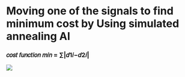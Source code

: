 # Moving one of the signals to find minimum cost  by Using simulated annealing AI


### 𝑐𝑜𝑠𝑡 𝑓𝑢𝑛𝑐𝑡𝑖𝑜𝑛 𝑚𝑖𝑛 = ∑|𝑑1𝑖−𝑑2𝑖|

<img src = "https://s6.gifyu.com/images/ezgif.com-gif-maker7df7d58cc4fe35fe.gif">
      

